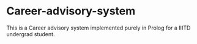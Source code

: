 # Career-advisory-system
This is a Career advisory system implemented purely in Prolog for a IIITD undergrad student. 
